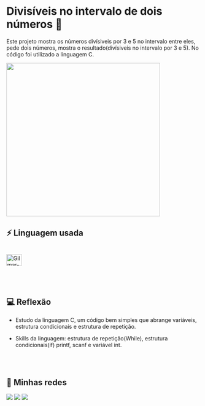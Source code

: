 # Divisíveis no intervalo de dois números 🔴
Este projeto mostra os números divísiveis por 3 e 5 no intervalo entre eles, pede dois números, mostra o resultado(divísiveis no intervalo por 3 e 5). No código foi utilizado a linguagem C. 

[<img height="400" src="img/intervalonumerico.gif">](https://github.com/Arqgilmar/Exibe-numeros/blob/main/img/intervalonumerico.gif) 


## ⚡ Linguagem usada

<div style="display: inline_block"><br>
 <img align="center" alt="Gilmar-C" height="30" width="40" src="https://cdn.jsdelivr.net/gh/devicons/devicon/icons/c/c-original.svg" />
</div>

<br>
<br>
<br>

## 💻 Reflexão

- Estudo da linguagem C, um código bem simples que abrange variáveis, estrutura condicionais e estrutura de repetição.

- Skills da linguagem: estrutura de repetição(While), estrutura condicionais(if) printf, scanf e variável int.

<br>
<br>

## 📸 Minhas redes

<a href= "arquitetogilmarjr@gmail.com"> <img src="https://img.shields.io/badge/Gmail-D14836?style=for-the-badge&logo=gmail&logoColor=white" target="_blank"></a>
<a href= "https://www.linkedin.com/in/arquitetogilmarjr"> <img src="https://img.shields.io/badge/LinkedIn-0077B5?style=for-the-badge&logo=linkedin&logoColor=white" target="_blank"></a>
<a href= "https://www.instagram.com/arquiteto_gilmar/"> <img src="https://img.shields.io/badge/Instagram-E4405F?style=for-the-badge&logo=instagram&logoColor=white" target="_blank"></a>

